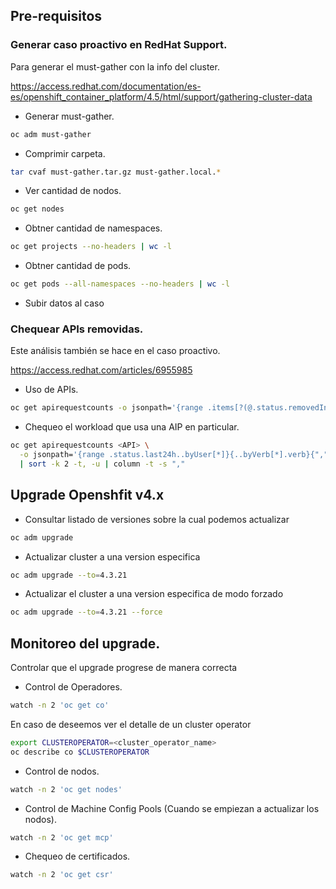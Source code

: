 ## Pre-requisitos

### Generar caso proactivo en RedHat Support.

Para generar el must-gather con la info del cluster.

https://access.redhat.com/documentation/es-es/openshift_container_platform/4.5/html/support/gathering-cluster-data

- Generar must-gather.
```sh
oc adm must-gather
```
- Comprimir carpeta.
```sh
tar cvaf must-gather.tar.gz must-gather.local.*
```
- Ver cantidad de nodos.
```sh
oc get nodes
```
- Obtner cantidad de namespaces.
```sh
oc get projects --no-headers | wc -l
```
- Obtner cantidad de pods.
```sh
oc get pods --all-namespaces --no-headers | wc -l
```

- Subir datos al caso

### Chequear APIs removidas.
Este análisis también se hace en el caso proactivo.

https://access.redhat.com/articles/6955985

- Uso de APIs.
```sh
oc get apirequestcounts -o jsonpath='{range .items[?(@.status.removedInRelease!="")]}{.status.removedInRelease}{"\t"}{.status.requestCount}{"\t"}{.metadata.name}{"\n"}{end}'
```

- Chequeo el workload que usa una AIP en particular.
```sh
oc get apirequestcounts <API> \
  -o jsonpath='{range .status.last24h..byUser[*]}{..byVerb[*].verb}{","}{.username}{","}{.userAgent}{"\n"}{end}' \
  | sort -k 2 -t, -u | column -t -s ","
```
## Upgrade Openshfit v4.x

* Consultar listado de versiones sobre la cual podemos actualizar

```sh
oc adm upgrade
```

* Actualizar cluster a una version especifica

```sh
oc adm upgrade --to=4.3.21
```

* Actualizar el cluster a una version especifica de modo forzado

```sh
oc adm upgrade --to=4.3.21 --force
```

## Monitoreo del upgrade.

Controlar que el upgrade progrese de manera correcta

* Control de Operadores.
```sh
watch -n 2 'oc get co'
```
En caso de deseemos ver el detalle de un cluster operator

```sh
export CLUSTEROPERATOR=<cluster_operator_name>
oc describe co $CLUSTEROPERATOR
```

* Control de nodos.
```sh
watch -n 2 'oc get nodes'
```
* Control de Machine Config Pools (Cuando se empiezan a actualizar los nodos).
```sh
watch -n 2 'oc get mcp'
```
* Chequeo de certificados.
```sh
watch -n 2 'oc get csr'
```
